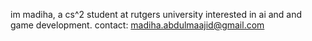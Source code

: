 im madiha, a cs^2 student at rutgers university interested in ai and and game development. contact: madiha.abdulmaajid@gmail.com

<!---
madihabdul/madihabdul is a ✨ special ✨ repository because its `README.md` (this file) appears on your GitHub profile.
You can click the Preview link to take a look at your changes.
--->
